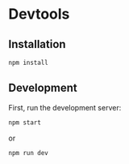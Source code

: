 # Devtools


## Installation

```bash
npm install
```

## Development

First, run the development server:

```bash
npm start
```

or

```bash
npm run dev
```

